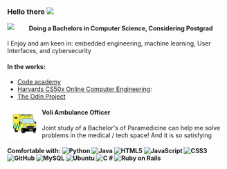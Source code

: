 <!-- Heading -->
### Hello there <img src = "https://raw.githubusercontent.com/MartinHeinz/MartinHeinz/master/wave.gif" width = 30px />

<img src="https://upload.wikimedia.org/wikipedia/en/b/bd/University_of_Waikato_logo.svg" width = 50px align="left">
<h4> Doing a Bachelors in Computer Science, Considering Postgrad </h4>
I Enjoy and am keen in: embedded engineering, machine learning, User Interfaces, and cybersecurity

#### In the works:
* [Code academy](https://www.codecademy.com/)
* [Harvards CS50x Online Computer Engineering](https://www.edx.org/course/introduction-computer-science-harvardx-cs50x):
* [The Odin Project](https://www.theodinproject.com/paths/full-stack-ruby-on-rails)
<img src="https://github.com/RyanJManchester/RyanJManchester/blob/main/ambo.gif" width = 80px align="left">
<h4> Voli Ambulance Officer </h4>
Joint study of a Bachelor's of Paramedicine can help me solve problems in the medical / tech space! And it is so satisfying
 
#### Comfortable with: ![Python](https://img.shields.io/badge/-Python-black?style=flat-square&logo=Python) ![Java](https://img.shields.io/badge/-java-E34A86?style=flat-square&logo=java) ![HTML5](https://img.shields.io/badge/-HTML5-E34F26?style=flat-square&logo=html5&logoColor=white) ![JavaScript](https://img.shields.io/badge/-JavaScript-%23F7DF1C?style=flat-square&logo=javascript&logoColor=000000&labelColor=%23F7DF1C&color=%23FFCE5A) ![CSS3](https://img.shields.io/badge/-CSS3-1572B6?style=flat-square&logo=css3) ![GitHub](https://img.shields.io/badge/-GitHub-181717?style=flat-square&logo=github) ![MySQL](https://img.shields.io/badge/-MySQL-black?style=flat-square&logo=mysql) ![Ubuntu](https://img.shields.io/badge/-Ubuntu-000000?style=flat&logo=ubuntu&logoColor=#E95420) ![C #](https://img.shields.io/badge/C%23-239120?style=flat&logo=csharp&logoColor=white) ![Ruby on Rails](https://img.shields.io/badge/rails-%23CC0000.svg?style=flat&logo=ruby-on-rails&logoColor=white)
